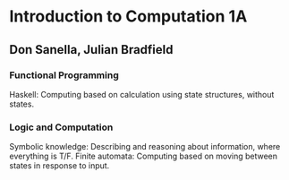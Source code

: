 # Introduction to Computation 1A
## Don Sanella, Julian Bradfield

### Functional Programming
Haskell: Computing based on calculation using state structures, without states. 

### Logic and Computation
Symbolic knowledge: Describing and reasoning about information, where everything is T/F.
Finite automata: Computing based on moving between states in response to input.



